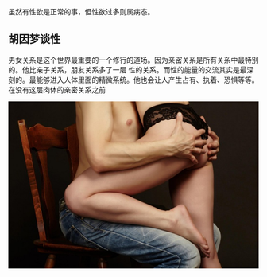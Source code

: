
虽然有性欲是正常的事，但性欲过多则属病态。

## 胡因梦谈性
男女关系是这个世界最重要的一个修行的道场。因为亲密关系是所有关系中最特别的。他比亲子关系，朋友关系多了一层 性的关系。而性的能量的交流其实是最深刻的。最能够进入人体里面的精微系统。他也会让人产生占有、执着、恐惧等等。在没有这层肉体的亲密关系之前



 
![20221201174842](https://raw.githubusercontent.com/yaoyuanyy/MarkdownPhotos/master/img/20221201174842.png)
